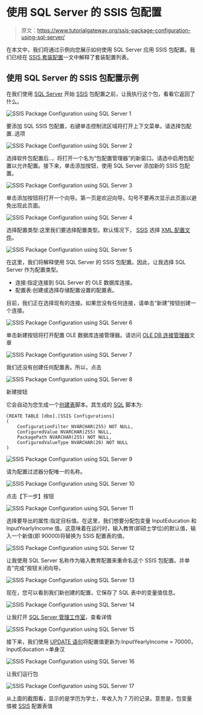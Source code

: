 # 使用 SQL Server 的 SSIS 包配置

> 原文：<https://www.tutorialgateway.org/ssis-package-configuration-using-sql-server/>

在本文中，我们将通过示例向您展示如何使用 SQL Server 应用 SSIS 包配置。我们已经在 [SSIS 套装配置](https://www.tutorialgateway.org/ssis-package-configuration/)一文中解释了套装配置列表。

## 使用 SQL Server 的 SSIS 包配置示例

在我们使用 [SQL Server](https://www.tutorialgateway.org/sql/) 开始 [SSIS](https://www.tutorialgateway.org/ssis/) 包配置之前，让我执行这个包，看看它返回了什么。

![SSIS Package Configuration using SQL Server 1](img/68b7611c1bc5f038e1d65d28f7c60a69.png)

要添加 SQL SSIS 包配置，右键单击控制流区域将打开上下文菜单。请选择包配置..选项

![SSIS Package Configuration using SQL Server 2](img/3fb3c481aa50f980d8646a9a91895186.png)

选择软件包配置后..，将打开一个名为“包配置管理器”的新窗口。请选中启用包配置以允许配置。接下来，单击添加按钮，使用 SQL Server 添加新的 SSIS 包配置。

![SSIS Package Configuration using SQL Server 3](img/a2337b309f629fe00346a14a02ae1f43.png)

单击添加按钮将打开一个向导。第一页是欢迎向导。勾号不要再次显示此页面以避免出现此页面。

![SSIS Package Configuration using SQL Server 4](img/d1eb16a573651e7fd9d55524763e2057.png)

选择配置类型:这里我们要选择配置类型。默认情况下， [SSIS](https://www.tutorialgateway.org/ssis/) 选择 [XML 配置文件](https://www.tutorialgateway.org/ssis-package-configuration-using-xml-configuration-file/)。

![SSIS Package Configuration using SQL Server 5](img/1f91227dbad13008e3d1daa03d6cfcf8.png)

在这里，我们将解释使用 SQL Server 的 SSIS 包配置。因此，让我选择 SQL Server 作为配置类型。

*   连接:指定连接到 SQL Server 的 OLE 数据库连接。
*   配置表:创建或选择存储配置设置的配置表。

目前，我们正在选择现有的连接。如果您没有任何连接，请单击“新建”按钮创建一个连接。

![SSIS Package Configuration using SQL Server 6](img/6ad597bce1fa5c926d80397d77cfb12c.png)

单击新建按钮将打开配置 OLE 数据库连接管理器。请访问 [OLE DB 连接管理器](https://www.tutorialgateway.org/ole-db-connection-manager-in-ssis/)文章

![SSIS Package Configuration using SQL Server 7](img/634a8ff249f86f1e71f6e40adb399683.png)

我们还没有创建任何配置表。所以，点击

![SSIS Package Configuration using SQL Server 8](img/e097cb501572494e4c066dc9c7ab896a.png)

新建按钮

它会自动为您生成一个[创建表](https://www.tutorialgateway.org/sql-create-table/)脚本。其生成的 [SQL](https://www.tutorialgateway.org/sql/) 脚本为:

```
CREATE TABLE [dbo].[SSIS Configurations]
(
	ConfigurationFilter NVARCHAR(255) NOT NULL,
	ConfiguredValue NVARCHAR(255) NULL,
	PackagePath NVARCHAR(255) NOT NULL,
	ConfiguredValueType NVARCHAR(20) NOT NULL
)
```

![SSIS Package Configuration using SQL Server 9](img/8e7240b32b65cab294b11ffdab013039.png)

请为配置过滤器分配唯一的名称。

![SSIS Package Configuration using SQL Server 10](img/23907b45ff4109d49e21584b430c763e.png)

点击【下一步】按钮

![SSIS Package Configuration using SQL Server 11](img/26a72dae91995c9229a6908f409ffc6c.png)

选择要导出的属性:指定目标值。在这里，我们想要分配包变量 InputEducation 和 InputYearlyIncome 值。这意味着在运行时，输入教育(即硕士学位)的默认值，输入一个新值(即 90000)将替换为 SSIS 配置表的值。

![SSIS Package Configuration using SQL Server 12](img/5fbe2b7471f73d19a388f556b46c0f21.png)

让我使用 SQL Server 名称作为输入教育配置来重命名这个 SSIS 包配置。并单击“完成”按钮关闭向导。

![SSIS Package Configuration using SQL Server 13](img/f0ddcad28dd3b195cd3dc10a09f4d9fa.png)

现在，您可以看到我们新创建的配置，它保存了 SQL 表中的变量值信息。

![SSIS Package Configuration using SQL Server 14](img/41de9fc23a85087031d89b26ec9d57f7.png)

让我打开 [SQL Server 管理工作室](https://www.tutorialgateway.org/sql/)，查看详情

![SSIS Package Configuration using SQL Server 15](img/3fd82aeaa10c0d9c0a832689db7191da.png)

接下来，我们使用 [UPDATE 语句](https://www.tutorialgateway.org/sql-update-statement/)将配置值更新为:InputYearlyIncome = 70000，InputEducation =单身汉

![SSIS Package Configuration using SQL Server 16](img/0e70cfb9e1c7a447dd8389e0828a3e23.png)

让我们运行包

![SSIS Package Configuration using SQL Server 17](img/b4d66e8ff51d7b6a3945a2e7641df337.png)

从上面的截图看，显示的是学历为学士，年收入为 7 万的记录。意思是，包变量值被 [SSIS](https://www.tutorialgateway.org/ssis/) 配置表值